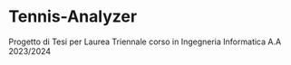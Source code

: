 # Tennis-Analyzer
Progetto di Tesi per Laurea Triennale corso in Ingegneria Informatica A.A 2023/2024

